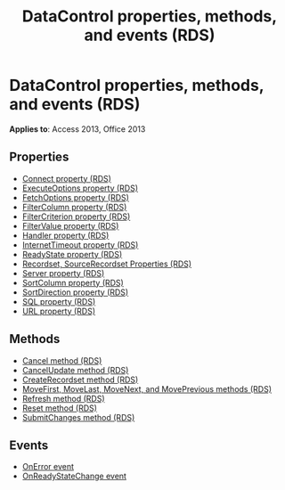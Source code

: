 ﻿---
title: DataControl properties, methods, and events (RDS)
TOCTitle: Properties, methods, and events
ms:assetid: 93590783-2102-534c-6639-212ae9d63fe0
ms:mtpsurl: https://msdn.microsoft.com/library/JJ249652(v=office.15)
ms:contentKeyID: 48546397
ms.date: 09/18/2015
mtps_version: v=office.15
---

# DataControl properties, methods, and events (RDS)

**Applies to**: Access 2013, Office 2013

## Properties

- [Connect property (RDS)](connect-property-rds.md)
- [ExecuteOptions property (RDS)](executeoptions-property-rds.md)
- [FetchOptions property (RDS)](fetchoptions-property-rds.md)
- [FilterColumn property (RDS)](filtercolumn-property-rds.md)
- [FilterCriterion property (RDS)](filtercriterion-property-rds.md)
- [FilterValue property (RDS)](filtervalue-property-rds.md)
- [Handler property (RDS)](handler-property-rds.md)
- [InternetTimeout property (RDS)](internettimeout-property-rds.md)
- [ReadyState property (RDS)](readystate-property-rds.md)
- [Recordset, SourceRecordset Properties (RDS)](recordset-sourcerecordset-properties-rds.md)
- [Server property (RDS)](server-property-rds.md)
- [SortColumn property (RDS)](sortcolumn-property-rds.md)
- [SortDirection property (RDS)](sortdirection-property-rds.md)
- [SQL property (RDS)](https://msdn.microsoft.com/library/jj248989\(v=office.15\))
- [URL property (RDS)](url-property-rds.md)


## Methods

- [Cancel method (RDS)](cancel-method-rds.md)
- [CancelUpdate method (RDS)](cancelupdate-method-rds.md)
- [CreateRecordset method (RDS)](createrecordset-method-rds.md)
- [MoveFirst, MoveLast, MoveNext, and MovePrevious methods (RDS)](movefirst-movelast-movenext-and-moveprevious-methods-rds.md)
- [Refresh method (RDS)](refresh-method-rds.md)
- [Reset method (RDS)](reset-method-rds.md)
- [SubmitChanges method (RDS)](submitchanges-method-rds.md)


## Events

- [OnError event](onerror-event-rds.md)
- [OnReadyStateChange event](onreadystatechange-event-rds.md)

